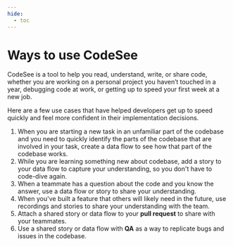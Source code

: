 ```yaml
---
hide:
  - toc
---
```

# Ways to use CodeSee

CodeSee is a tool to help you read, understand, write, or share code, whether you are working on a personal project you haven’t touched in a year, debugging code at work, or getting up to speed your first week at a new job.

Here are a few use cases that have helped developers get up to speed quickly and feel more confident in their implementation decisions.

1. When you are starting a new task in an unfamiliar part of the codebase and you need to quickly identify the parts of the codebase that are involved in your task, create a data flow to see how that part of the codebase works.
3. While you are learning something new about codebase, add a story to your data flow to capture your understanding, so you don't have to code-dive again.
6. When a teammate has a question about the code and you know the answer, use a data flow or story to share your understanding.
7. When you've built a feature that others will likely need in the future, use recordings and stories to share your understanding with the team.
8. Attach a shared story or data flow to your **pull request** to share with your teammates.
9. Use a shared story or data flow with **QA** as a way to replicate bugs and issues in the codebase.

&nbsp;
